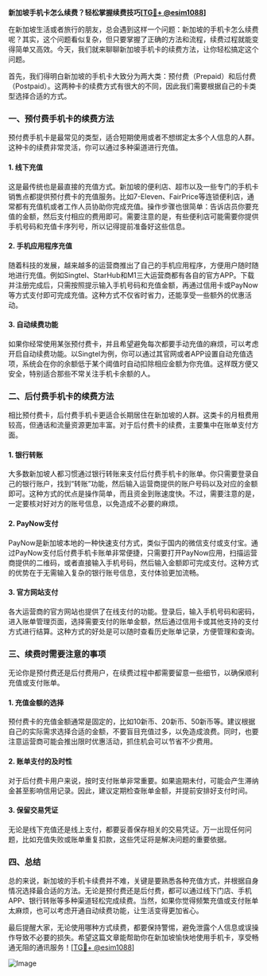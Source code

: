 **新加坡手机卡怎么续费？轻松掌握续费技巧[[TG💪+ @esim1088](https://t.me/s/esim1088)]**

在新加坡生活或者旅行的朋友，总会遇到这样一个问题：新加坡的手机卡怎么续费呢？其实，这个问题看似复杂，但只要掌握了正确的方法和流程，续费过程就能变得简单又高效。今天，我们就来聊聊新加坡手机卡的续费方法，让你轻松搞定这个问题。

首先，我们得明白新加坡的手机卡大致分为两大类：预付费（Prepaid）和后付费（Postpaid）。这两种卡的续费方式有很大的不同，因此我们需要根据自己的卡类型选择合适的方式。

### **一、预付费手机卡的续费方法**

预付费手机卡是最常见的类型，适合短期使用或者不想绑定太多个人信息的人群。这种卡的续费非常灵活，你可以通过多种渠道进行充值。

#### **1. 线下充值**
这是最传统也是最直接的充值方式。新加坡的便利店、超市以及一些专门的手机卡销售点都提供预付费卡的充值服务。比如7-Eleven、FairPrice等连锁便利店，通常都有充值机或者工作人员协助你完成充值。操作步骤也很简单：告诉店员你要充值的金额，然后支付相应的费用即可。需要注意的是，有些便利店可能需要你提供手机号码和充值卡序列号，所以记得提前准备好这些信息。

#### **2. 手机应用程序充值**
随着科技的发展，越来越多的运营商推出了自己的手机应用程序，方便用户随时随地进行充值。例如Singtel、StarHub和M1三大运营商都有各自的官方APP。下载并注册完成后，只需按照提示输入手机号码和充值金额，再通过信用卡或PayNow等方式支付即可完成充值。这种方式不仅省时省力，还能享受一些额外的优惠活动。

#### **3. 自动续费功能**
如果你经常使用某张预付费卡，并且希望避免每次都要手动充值的麻烦，可以考虑开启自动续费功能。以Singtel为例，你可以通过其官网或者APP设置自动充值选项，系统会在你的余额低于某个阈值时自动扣除相应金额为你充值。这样既方便又安全，特别适合那些不常关注手机卡余额的人。

### **二、后付费手机卡的续费方法**

相比预付费卡，后付费手机卡更适合长期居住在新加坡的人群。这类卡的月租费用较高，但通话和流量资源更加丰富。对于后付费卡的续费，主要集中在账单支付方面。

#### **1. 银行转账**
大多数新加坡人都习惯通过银行转账来支付后付费手机卡的账单。你只需要登录自己的银行账户，找到“转账”功能，然后输入运营商提供的账户号码以及对应的金额即可。这种方式的优点是操作简单，而且资金到账速度快。不过，需要注意的是，一定要核对好对方的账号信息，以免造成不必要的麻烦。

#### **2. PayNow支付**
PayNow是新加坡本地的一种快速支付方式，类似于国内的微信支付或支付宝。通过PayNow支付后付费手机卡账单非常便捷，只需要打开PayNow应用，扫描运营商提供的二维码，或者直接输入手机号码，然后输入金额即可完成支付。这种方式的优势在于无需输入复杂的银行账号信息，支付体验更加流畅。

#### **3. 官方网站支付**
各大运营商的官方网站也提供了在线支付的功能。登录后，输入手机号码和密码，进入账单管理页面，选择需要支付的账单金额，然后通过信用卡或其他支持的支付方式进行结算。这种方式的好处是可以随时查看历史账单记录，方便管理和查询。

### **三、续费时需要注意的事项**

无论你是预付费还是后付费用户，在续费过程中都需要留意一些细节，以确保顺利充值或支付账单。

#### **1. 充值金额的选择**
预付费卡的充值金额通常是固定的，比如10新币、20新币、50新币等。建议根据自己的实际需求选择合适的金额，不要盲目充值过多，以免造成浪费。同时，也要注意运营商可能会推出限时优惠活动，抓住机会可以节省不少费用。

#### **2. 账单支付的及时性**
对于后付费卡用户来说，按时支付账单非常重要。如果逾期未付，可能会产生滞纳金甚至影响信用记录。因此，建议定期检查账单金额，并提前安排好支付时间。

#### **3. 保留交易凭证**
无论是线下充值还是线上支付，都要妥善保存相关的交易凭证。万一出现任何问题，比如充值失败或账单重复扣款，这些凭证将是解决问题的重要依据。

### **四、总结**

总的来说，新加坡的手机卡续费并不难，关键是要熟悉各种充值方式，并根据自身情况选择最合适的方法。无论是预付费还是后付费，都可以通过线下门店、手机APP、银行转账等多种渠道轻松完成续费。当然，如果你觉得频繁充值或支付账单太麻烦，也可以考虑开通自动续费功能，让生活变得更加省心。

最后提醒大家，无论使用哪种方式续费，都要保持警惕，避免泄露个人信息或误操作导致不必要的损失。希望这篇文章能帮助你在新加坡愉快地使用手机卡，享受畅通无阻的通讯服务！[[TG💪+ @esim1088](https://t.me/s/esim1088)] 

![Image](https://i.postimg.cc/4NQfJmqS/Snipaste-2025-05-13-00-14-12.png)